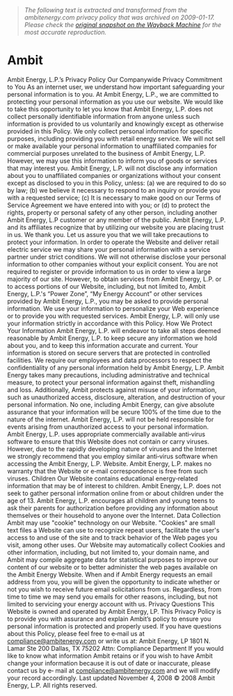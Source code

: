 > *The following text is extracted and transformed from the ambitenergy.com privacy policy that was archived on 2009-01-17. Please check the [original snapshot on the Wayback Machine](https://web.archive.org/web/20090117095437id_/http%3A//www.ambitenergy.com/pdf/Privacy%2520Policy.pdf) for the most accurate reproduction.*

# Ambit

Ambit Energy, L.P.’s Privacy Policy
Our Companywide Privacy Commitment to You
As an internet user, we understand how important safeguarding your personal information is to you. At Ambit Energy, L.P., we are committed to protecting your personal
information as you use our website.
We would like to take this opportunity to let you know that Ambit Energy, L.P. does not collect personally identifiable information from anyone unless such information is
provided to us voluntarily and knowingly except as otherwise provided in this Policy. We only collect personal information for specific purposes, including providing you with
retail energy service. We will not sell or make available your personal information to unaffiliated companies for commercial purposes unrelated to the business of Ambit Energy,
L.P. However, we may use this information to inform you of goods or services that may interest you. Ambit Energy, L.P. will not disclose any information about you to
unaffiliated companies or organizations without your consent except as disclosed to you in this Policy, unless: (a) we are required to do so by law; (b) we believe it necessary to
respond to an inquiry or provide you with a requested service; (c) It is necessary to make good on our Terms of Service Agreement we have entered into with you; or (d) to
protect the rights, property or personal safety of any other person, including another Ambit Energy, L.P customer or any member of the public.
Ambit Energy, L.P. and its affiliates recognize that by utilizing our website you are placing trust in us. We thank you. Let us assure you that we will take precautions to protect
your information. In order to operate the Website and deliver retail electric service we may share your personal information with a service partner under strict conditions. We
will not otherwise disclose your personal information to other companies without your explicit consent.
You are not required to register or provide information to us in order to view a large majority of our site. However, to obtain services from Ambit Energy, L.P. or to access
portions of our Website, including, but not limited to, Ambit Energy, L.P.'s “Power Zone”, “My Energy Account” or other services provided by Ambit Energy, L.P., you may be
asked to provide personal information. We use your information to personalize your Web experience or to provide you with requested services. Ambit Energy, L.P. will only use
your information strictly in accordance with this Policy.
How We Protect Your Information
Ambit Energy, L.P. will endeavor to take all steps deemed reasonable by Ambit Energy, L.P. to keep secure any information we hold about you, and to keep this information
accurate and current. Your information is stored on secure servers that are protected in controlled facilities. We require our employees and data processors to respect the
confidentiality of any personal information held by Ambit Energy, L.P. Ambit Energy takes many precautions, including administrative and technical measure, to protect your
personal information against theft, mishandling and loss. Additionally, Ambit protects against misuse of your information, such as unauthorized access, disclosure, alteration,
and destruction of your personal information. No one, including Ambit Energy, can give absolute assurance that your information will be secure 100% of the time due to the
nature of the internet. Ambit Energy, L.P. will not be held responsible for events arising from unauthorized access to your personal information.
Ambit Energy, L.P. uses appropriate commercially available anti‐virus software to ensure that this Website does not contain or carry viruses. However, due to the rapidly
developing nature of viruses and the Internet we strongly recommend that you employ similar anti‐virus software when accessing the Ambit Energy, L.P. Website. Ambit Energy,
L.P. makes no warranty that the Website or e‐mail correspondence is free from such viruses.
Children
Our Website contains educational energy‐related information that may be of interest to children. Ambit Energy, L.P. does not seek to gather personal information online from or
about children under the age of 13. Ambit Energy, L.P. encourages all children and young teens to ask their parents for authorization before providing any information about
themselves or their household to anyone over the Internet.
Data Collection
Ambit may use "cookie" technology on our Website. "Cookies" are small text files a Website can use to recognize repeat users, facilitate the user's access to and use of the site
and to track behavior of the Web pages you visit, among other uses. Our Website may automatically collect Cookies and other information, including, but not limited to, your
domain name, and Ambit may compile aggregate data for statistical purposes to improve our content of our website or to better administer the web pages available on the
Ambit Energy Website.
When and if Ambit Energy requests an email address from you, you will be given the opportunity to indicate whether or not you wish to receive future email solicitations from
us. Regardless, from time to time we may send you emails for other reasons, including, but not limited to servicing your energy account with us.
Privacy Questions
This Website is owned and operated by Ambit Energy, LP. This Privacy Policy is to provide you with assurance and explain Ambit’s policy to ensure you personal information is
protected and properly used. If you have questions about this Policy, please feel free to e‐mail us at compliance@ambitenergy.com or write us at:
Ambit Energy, LP
1801 N. Lamar Ste 200
Dallas, TX 75202
Attn: Compliance Department
If you would like to know what information Ambit retains or if you wish to have Ambit change your information because it is out of date or inaccurate, please contact us by e‐
mail at compliance@ambitenergy.com and we will modify your record accordingly.
Last updated November 4, 2008 © 2008 Ambit Energy, L.P. All rights reserved.
